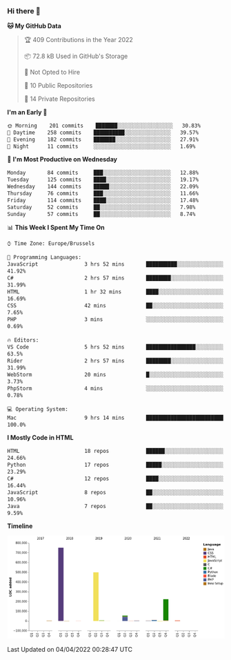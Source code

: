 ### Hi there 👋

<!--START_SECTION:waka-->
**🐱 My GitHub Data** 

> 🏆 409 Contributions in the Year 2022
 > 
> 📦 72.8 kB Used in GitHub's Storage 
 > 
> 🚫 Not Opted to Hire
 > 
> 📜 10 Public Repositories 
 > 
> 🔑 14 Private Repositories  
 > 
**I'm an Early 🐤** 

```text
🌞 Morning    201 commits    ███████░░░░░░░░░░░░░░░░░░   30.83% 
🌆 Daytime    258 commits    ██████████░░░░░░░░░░░░░░░   39.57% 
🌃 Evening    182 commits    ███████░░░░░░░░░░░░░░░░░░   27.91% 
🌙 Night      11 commits     ░░░░░░░░░░░░░░░░░░░░░░░░░   1.69%

```
📅 **I'm Most Productive on Wednesday** 

```text
Monday       84 commits     ███░░░░░░░░░░░░░░░░░░░░░░   12.88% 
Tuesday      125 commits    ████░░░░░░░░░░░░░░░░░░░░░   19.17% 
Wednesday    144 commits    █████░░░░░░░░░░░░░░░░░░░░   22.09% 
Thursday     76 commits     ███░░░░░░░░░░░░░░░░░░░░░░   11.66% 
Friday       114 commits    ████░░░░░░░░░░░░░░░░░░░░░   17.48% 
Saturday     52 commits     ██░░░░░░░░░░░░░░░░░░░░░░░   7.98% 
Sunday       57 commits     ██░░░░░░░░░░░░░░░░░░░░░░░   8.74%

```


📊 **This Week I Spent My Time On** 

```text
⌚︎ Time Zone: Europe/Brussels

💬 Programming Languages: 
JavaScript               3 hrs 52 mins       ██████████░░░░░░░░░░░░░░░   41.92% 
C#                       2 hrs 57 mins       ████████░░░░░░░░░░░░░░░░░   31.99% 
HTML                     1 hr 32 mins        ████░░░░░░░░░░░░░░░░░░░░░   16.69% 
CSS                      42 mins             ██░░░░░░░░░░░░░░░░░░░░░░░   7.65% 
PHP                      3 mins              ░░░░░░░░░░░░░░░░░░░░░░░░░   0.69%

🔥 Editors: 
VS Code                  5 hrs 52 mins       ████████████████░░░░░░░░░   63.5% 
Rider                    2 hrs 57 mins       ████████░░░░░░░░░░░░░░░░░   31.99% 
WebStorm                 20 mins             █░░░░░░░░░░░░░░░░░░░░░░░░   3.73% 
PhpStorm                 4 mins              ░░░░░░░░░░░░░░░░░░░░░░░░░   0.78%

💻 Operating System: 
Mac                      9 hrs 14 mins       █████████████████████████   100.0%

```

**I Mostly Code in HTML** 

```text
HTML                     18 repos            ██████░░░░░░░░░░░░░░░░░░░   24.66% 
Python                   17 repos            █████░░░░░░░░░░░░░░░░░░░░   23.29% 
C#                       12 repos            ████░░░░░░░░░░░░░░░░░░░░░   16.44% 
JavaScript               8 repos             ██░░░░░░░░░░░░░░░░░░░░░░░   10.96% 
Java                     7 repos             ██░░░░░░░░░░░░░░░░░░░░░░░   9.59%

```


**Timeline**

![Chart not found](https://raw.githubusercontent.com/guillaumedeplancke/guillaumedeplancke/main/charts/bar_graph.png) 


 Last Updated on 04/04/2022 00:28:47 UTC
<!--END_SECTION:waka-->
